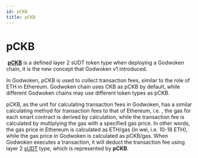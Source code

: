 ```yaml
---
id: pCKB
title: pCKB
---
```


# pCKB

 **[pCKB](https://github.com/nervosnetwork/godwoken/blob/develop/docs/life_of_a_polyjuice_transaction.md#pckb)** is a defined layer 2 sUDT token type when deploying a Godwoken chain, it is the new concept that Godwoken v1 introduced.

In Godwoken, pCKB is used to collect transaction fees, similar to the role of ETH in Ethereum. Godwoken chain uses CKB as pCKB by default, while different Godwoken chains may use different token types as pCKB.

pCKB, as the unit for calculating transaction fees in Godwoken, has a similar calculating method for transaction fees to that of Ethereum, i.e. , the gas for each smart contract is derived by calculation, while the transaction fee is calculated by multiplying the gas with a specified gas price. In other words, the gas price in Ethereum is calculated as ETH/gas (in wei, i.e. 10-18 ETH), while the gas price in Godwoken is calculated as pCKB/gas. When Godwoken executes a transaction, it will deduct the transaction fee using layer 2 [sUDT](https://github.com/nervosnetwork/rfcs/blob/master/rfcs/0025-simple-udt/0025-simple-udt.md) type, which is represented by **pCKB**.

